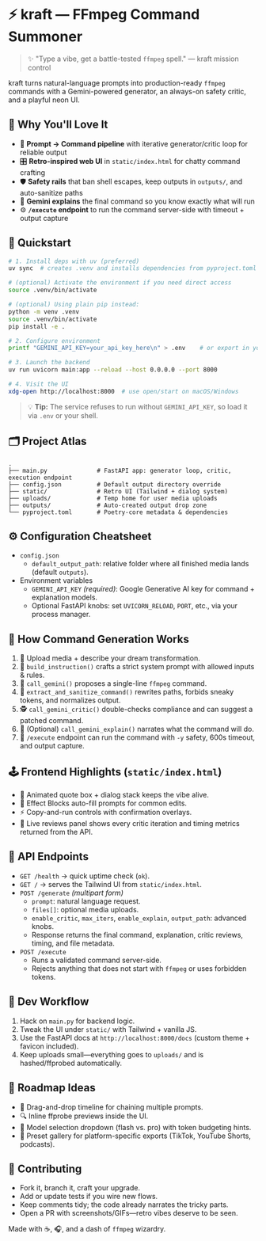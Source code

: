 # ⚡️ kraft — FFmpeg Command Summoner

> ✨ "Type a vibe, get a battle-tested `ffmpeg` spell." — kraft mission control

kraft turns natural-language prompts into production-ready `ffmpeg` commands with a Gemini-powered generator, an always-on safety critic, and a playful neon UI.

## 🌟 Why You'll Love It
- 🧠 **Prompt → Command pipeline** with iterative generator/critic loop for reliable output
- 🎛️ **Retro-inspired web UI** in `static/index.html` for chatty command crafting
- 🛡️ **Safety rails** that ban shell escapes, keep outputs in `outputs/`, and auto-sanitize paths
- 📝 **Gemini explains** the final command so you know exactly what will run
- ⚙️ **`/execute` endpoint** to run the command server-side with timeout + output capture

## 🚀 Quickstart
```bash
# 1. Install deps with uv (preferred)
uv sync  # creates .venv and installs dependencies from pyproject.toml

# (optional) Activate the environment if you need direct access
source .venv/bin/activate

# (optional) Using plain pip instead:
python -m venv .venv
source .venv/bin/activate
pip install -e .

# 2. Configure environment
printf "GEMINI_API_KEY=your_api_key_here\n" > .env    # or export in your shell profile

# 3. Launch the backend
uv run uvicorn main:app --reload --host 0.0.0.0 --port 8000

# 4. Visit the UI
xdg-open http://localhost:8000  # use open/start on macOS/Windows
```

> 💡 **Tip:** The service refuses to run without `GEMINI_API_KEY`, so load it via `.env` or your shell.

## 🗂️ Project Atlas
```text
.
├── main.py              # FastAPI app: generator loop, critic, execution endpoint
├── config.json          # Default output directory override
├── static/              # Retro UI (Tailwind + dialog system)
├── uploads/             # Temp home for user media uploads
├── outputs/             # Auto-created output drop zone
└── pyproject.toml       # Poetry-core metadata & dependencies
```

## ⚙️ Configuration Cheatsheet
- `config.json`
  - `default_output_path`: relative folder where all finished media lands (default `outputs`).
- Environment variables
  - `GEMINI_API_KEY` *(required)*: Google Generative AI key for command + explanation models.
  - Optional FastAPI knobs: set `UVICORN_RELOAD`, `PORT`, etc., via your process manager.

## 🧪 How Command Generation Works
1. 📨 Upload media + describe your dream transformation.
2. 🧮 `build_instruction()` crafts a strict system prompt with allowed inputs & rules.
3. 🤖 `call_gemini()` proposes a single-line `ffmpeg` command.
4. 🧼 `extract_and_sanitize_command()` rewrites paths, forbids sneaky tokens, and normalizes output.
5. 🕵️ `call_gemini_critic()` double-checks compliance and can suggest a patched command.
6. 💬 (Optional) `call_gemini_explain()` narrates what the command will do.
7. 🏁 `/execute` endpoint can run the command with `-y` safety, 600s timeout, and output capture.

## 🕹️ Frontend Highlights (`static/index.html`)
- 💬 Animated quote box + dialog stack keeps the vibe alive.
- 🎨 Effect Blocks auto-fill prompts for common edits.
- ⚡ Copy-and-run controls with confirmation overlays.
- 🧭 Live reviews panel shows every critic iteration and timing metrics returned from the API.

## 📡 API Endpoints
- `GET /health` → quick uptime check (`ok`).
- `GET /` → serves the Tailwind UI from `static/index.html`.
- `POST /generate` *(multipart form)*
  - `prompt`: natural language request.
  - `files[]`: optional media uploads.
  - `enable_critic`, `max_iters`, `enable_explain`, `output_path`: advanced knobs.
  - Response returns the final command, explanation, critic reviews, timing, and file metadata.
- `POST /execute`
  - Runs a validated command server-side.
  - Rejects anything that does not start with `ffmpeg` or uses forbidden tokens.

## 🧭 Dev Workflow
1. Hack on `main.py` for backend logic.
2. Tweak the UI under `static/` with Tailwind + vanilla JS.
3. Use the FastAPI docs at `http://localhost:8000/docs` (custom theme + favicon included).
4. Keep uploads small—everything goes to `uploads/` and is hashed/ffprobed automatically.

## 🧱 Roadmap Ideas
- 🤹 Drag-and-drop timeline for chaining multiple prompts.
- 🔍 Inline ffprobe previews inside the UI.
- 🧠 Model selection dropdown (flash vs. pro) with token budgeting hints.
- 📼 Preset gallery for platform-specific exports (TikTok, YouTube Shorts, podcasts).

## 🤝 Contributing
- Fork it, branch it, craft your upgrade.
- Add or update tests if you wire new flows.
- Keep comments tidy; the code already narrates the tricky parts.
- Open a PR with screenshots/GIFs—retro vibes deserve to be seen.

Made with ☕, 🎧, and a dash of `ffmpeg` wizardry.
